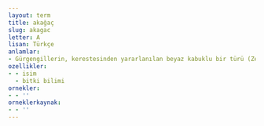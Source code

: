 ```yaml
---
layout: term
title: akağaç
slug: akagac
letter: A
lisan: Türkçe
anlamlar:
- Gürgengillerin, kerestesinden yararlanılan beyaz kabuklu bir türü (Zelkova carpinifolia)
ozellikler:
- - isim
  - bitki bilimi
ornekler:
- - ''
orneklerkaynak:
- - ''
---
```

